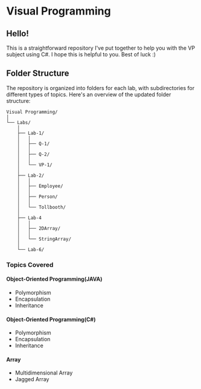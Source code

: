 # Visual Programming
## Hello!
This is a straightforward repository I've put together to help you with the VP subject using C#. I hope this is helpful to you. Best of luck :)

## Folder Structure

The repository is organized into folders for each lab, with subdirectories for different types of topics. Here's an overview of the updated folder structure:

```
Visual Programming/
│
└── Labs/
    │
    ├── Lab-1/
    │   │
    │   ├── Q-1/
    │   │
    │   ├── Q-2/
    │   │
    │   └── VP-1/
    │
    ├── Lab-2/
    │   │
    │   ├── Employee/
    │   │
    │   ├── Person/
    │   │
    │   └── Tollbooth/
    │
    ├── Lab-4
    │   │
    │   ├── 2DArray/
    │   │
    │   └── StringArray/
    │
    └── Lab-6/
```

### Topics Covered

#### Object-Oriented Programming(JAVA)
- Polymorphism
- Encapsulation
- Inheritance
#### Object-Oriented Programming(C#)
- Polymorphism
- Encapsulation
- Inheritance
#### Array
- Multidimensional Array
- Jagged Array